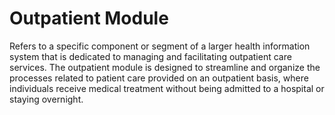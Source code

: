 # Outpatient Module

Refers to a specific component or segment of a larger health information system that is dedicated to managing and facilitating outpatient care services. The outpatient module is designed to streamline and organize the processes related to patient care provided on an outpatient basis, where individuals receive medical treatment without being admitted to a hospital or staying overnight.
